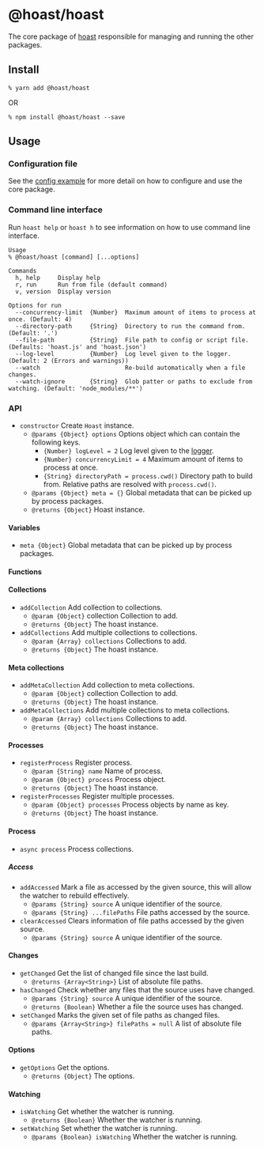 # @hoast/hoast

The core package of [hoast](https://hoast.js.org) responsible for managing and running the other packages.

## Install

```
% yarn add @hoast/hoast
```

OR

```
% npm install @hoast/hoast --save
```

## Usage

### Configuration file

See the [config example](https://github.com/hoast/hoast/tree/master/examples/config#readme) for more detail on how to configure and use the core package.

### Command line interface

Run `hoast help` or `hoast h` to see information on how to use command line interface.

```
Usage
% @hoast/hoast [command] [...options]

Commands
  h, help     Display help
  r, run      Run from file (default command)
  v, version  Display version

Options for run
  --concurrency-limit  {Number}  Maximum amount of items to process at once. (Default: 4)
  --directory-path     {String}  Directory to run the command from. (Default: '.')
  --file-path          {String}  File path to config or script file. (Defaults: 'hoast.js' and 'hoast.json')
  --log-level          {Number}  Log level given to the logger. (Default: 2 (Errors and warnings))
  --watch                        Re-build automatically when a file changes.
  --watch-ignore       {String}  Glob patter or paths to exclude from watching. (Default: 'node_modules/**')
```

### API

- `constructor` Create `Hoast` instance.
  - `@params {Object} options` Options object which can contain the following keys.
    - `{Number} logLevel = 2` Log level given to the [logger](https://github.com/hoast/hoast/tree/master/packages/utils#logger.js).
    - `{Number} concurrencyLimit = 4` Maximum amount of items to process at once.
    - `{String} directoryPath = process.cwd()` Directory path to build from. Relative paths are resolved with `process.cwd()`.
  - `@params {Object} meta = {}` Global metadata that can be picked up by process packages.
  - `@returns {Object}` Hoast instance.

#### Variables

- `meta {Object}` Global metadata that can be picked up by process packages.

#### Functions

#### Collections

- `addCollection` Add collection to collections.
  - `@param {Object}` collection Collection to add.
  - `@returns {Object}` The hoast instance.
- `addCollections` Add multiple collections to collections.
  - `@param {Array} collections` Collections to add.
  - `@returns {Object}` The hoast instance.

#### Meta collections

- `addMetaCollection` Add collection to meta collections.
  - `@param {Object}` collection Collection to add.
  - `@returns {Object}` The hoast instance.
- `addMetaCollections` Add multiple collections to meta collections.
  - `@param {Array} collections` Collections to add.
  - `@returns {Object}` The hoast instance.

#### Processes

- `registerProcess` Register process.
  - `@param {String} name` Name of process.
  - `@param {Object} process` Process object.
  - `@returns {Object}` The hoast instance.
- `registerProcesses` Register multiple processes.
  - `@param {Object} processes` Process objects by name as key.
  - `@returns {Object}` The hoast instance.

#### Process

- `async process` Process collections.

##### Access

- `addAccessed` Mark a file as accessed by the given source, this will allow the watcher to rebuild effectively.
  - `@params {String} source` A unique identifier of the source.
  - `@params {String} ...filePaths` File paths accessed by the source.
- `clearAccessed` Clears information of file paths accessed by the given source.
  - `@params {String} source` A unique identifier of the source.

#### Changes

- `getChanged` Get the list of changed file since the last build.
  - `@returns {Array<String>}` List of absolute file paths.
- `hasChanged` Check whether any files that the source uses have changed.
  - `@params {String} source` A unique identifier of the source.
  - `@returns {Boolean}` Whether a file the source uses has changed.
- `setChanged` Marks the given set of file paths as changed files.
  - `@params {Array<String>} filePaths = null` A list of absolute file paths.

#### Options

- `getOptions` Get the options.
  - `@returns {Object}` The options.

#### Watching

- `isWatching` Get whether the watcher is running.
  - `@returns {Boolean}` Whether the watcher is running.
- `setWatching` Set whether the watcher is running.
  - `@params {Boolean} isWatching` Whether the watcher is running.
